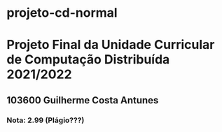 # projeto-cd-normal
<h1>Projeto Final da Unidade Curricular de Computação Distribuída 2021/2022</h1>
<h2>103600 Guilherme Costa Antunes</h2>
<h3>Nota: 2.99 (Plágio???)</h3>
